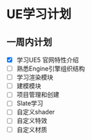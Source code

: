 # UE学习计划

## 一周内计划

- [x]  学习UE5 官网特性介绍
- [ ] 熟悉Engine引擎组织结构
- [ ] 学习渲染模块
- [ ] 建模模块
- [ ] 项目管理和创建
- [ ] Slate学习
- [ ] 自定义shader
- [ ] 自定义特效
- [ ] 自定义材质